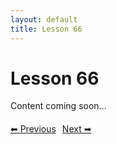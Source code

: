 ```yaml
---
layout: default
title: Lesson 66
---
```


# Lesson 66

Content coming soon...

<div style="margin-top: 20px;">
<a href="/docs/Intermediate/Lessons/lesson_65.md" style="margin-right: 10px;">⬅ Previous</a><a href="/docs/Intermediate/Lessons/lesson_67.md">Next ➡</a>
</div>
